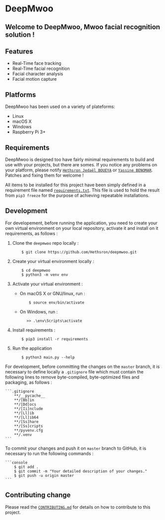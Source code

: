 # DeepMwoo

## Welcome to **DeepMwoo**, Mwoo facial recognition solution !

## Features

*   Real-Time face tracking
*   Real-Time facial recognition
*   Facial character analysis
*   Facial motion capture

## Platforms

DeepMwoo has been used on a variety of plateforms:

*   Linux
*   macOS X
*   Windows
*   Raspberry Pi 3+

## Requirements

DeepMwoo is designed too have fairly minimal requirements to build and use with your projects, but there are somes. If you notice any problems on your platform, please notify [`Hethsron Jedaël BOUEYA`](mailto:hetshron-jeadel.boueya@uha.fr) or [`Yassine BENOMAR`](mailto:yassine.benomar@uha.fr). Patches and fixing them for welcome !

All items to be installed for this project have been simply defined in a requirement file named [`requirements.txt`](requirements.txt). This file is used to hold the result from `pip3 freeze` for the purpose of achieving repeatable installations.

## Development
For developement, before running the application, you need to create your own virtual environment on your local repository, activate it and install on it requirements, as follows :

1. Clone the `deepmwoo` repo locally :

    ```console
        $ git clone https://github.com/Hethsron/deepmwoo.git
    ```

2. Create your virtual environment locally :

    ```console
        $ cd deepmwoo
        $ python3 -m venv env
    ```

3. Activate your virtual environment :

    *  On macOS X or GNU/linux, run :

        ```console
            $ source env/bin/activate
        ```

    *   On Windows, run :

        ```console
           >> .\env\Scripts\activate
        ```

4. Install requirements :

    ```console
        $ pip3 install -r requirements
    ```

5. Run the application

    ```console
        $ python3 main.py --help
    ```

For development, before committing the changes on the `master` branch, it is necessary to define locally a `.gitignore` file which must contain the following lines to remove byte-compiled, byte-optimized files and packaging, as follows :

    ```.gitignore
        **/__pycache__
        **/[Bb]in
        **/[Dd]ocs
        **/[Ii]nclude
        **/[Ll]ib
        **/[Ll]ib64
        **/[Ss]hare
        **/[Ss]cripts
        **/pyvenv.cfg
        **/.venv
    ```

To commit your changes and push it on `master` branch to GitHub, it is necessary to run the following commands :

    ```console
        $ git add .
        $ git commit -m "Your detailed description of your changes."
        $ git push -u origin master
    ```

## Contributing change

Please read the [`CONTRIBUTING.md`](CONTRIBUTING.md) for details on how to contribute to this project.
